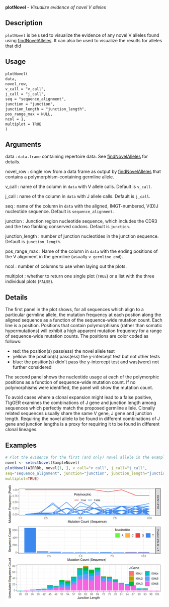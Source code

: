 **plotNovel** - *Visualize evidence of novel V alleles*

Description
--------------------

`plotNovel` is be used to visualize the evidence of any novel V
alleles found using [findNovelAlleles](findNovelAlleles.md). It can also be used to
visualize the results for alleles that did


Usage
--------------------
```
plotNovel(
data,
novel_row,
v_call = "v_call",
j_call = "j_call",
seq = "sequence_alignment",
junction = "junction",
junction_length = "junction_length",
pos_range_max = NULL,
ncol = 1,
multiplot = TRUE
)
```

Arguments
-------------------

data
:   `data.frame` containing repertoire data. See
[findNovelAlleles](findNovelAlleles.md) for details.

novel_row
:   single row from a data frame as output by
[findNovelAlleles](findNovelAlleles.md) that contains a
polymorphism-containing germline allele.

v_call
:   name of the column in `data` with V allele
calls. Default is `v_call`.

j_call
:   name of the column in `data` with J allele calls. 
Default is `j_call`.

seq
:   name of the column in `data` with the 
aligned, IMGT-numbered, V(D)J nucleotide sequence.
Default is `sequence_alignment`.

junction
:   Junction region nucleotide sequence, which includes
the CDR3 and the two flanking conserved codons. Default
is `junction`.

junction_length
:   number of junction nucleotides in the junction sequence.
Default is `junction_length`.

pos_range_max
:   Name of the column in `data` with the ending
positions of the V alignment in the germline 
(usually `v_germline_end`).

ncol
:   number of columns to use when laying out the plots.

multiplot
:   whether to return one single plot (`TRUE`) or a list 
with the three individual plots (`FALSE`).




Details
-------------------

The first panel in the plot shows, for all sequences which align to a particular 
germline allele, the mutation frequency at each postion along the aligned 
sequence as a function of the sequence-wide mutation count. Each line is a position.
Positions that contain polymorphisms (rather than somatic hypermutations) 
will exhibit a high apparent mutation frequency for a range of 
sequence-wide mutation counts. The positions are color coded as follows:


+ red:    the position(s) pass(ess) the novel allele test 
+ yellow: the position(s) pass(ess) the y-intercept test but not
other tests
+ blue:   the position(s) didn't pass the y-intercept test and 
was(were) not further considered

 
The second panel shows the nucleotide usage at each of the polymorphic positions
as a function of sequence-wide mutation count. If no polymorphisms were identified,
the panel will show the mutation count.

To avoid cases where a clonal expansion might lead to a false positive, TIgGER examines
the combinations of J gene and junction length among sequences which perfectly 
match the proposed germline allele. Clonally related sequences usually share 
the same V gene, J gene and junction length. Requiring the novel allele
to be found in different combinations of J gene and junction lengths
is a proxy for requiring it to be found in different clonal lineages.



Examples
-------------------

```R
# Plot the evidence for the first (and only) novel allele in the example data
novel <- selectNovel(SampleNovel)
plotNovel(AIRRDb, novel[1, ], v_call="v_call", j_call="j_call", 
seq="sequence_alignment", junction="junction", junction_length="junction_length", 
multiplot=TRUE)
```

![2](plotNovel-2.png)







